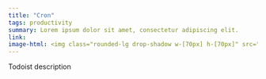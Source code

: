 ```yaml
---
title: "Cron"
tags: productivity
summary: Lorem ipsum dolor sit amet, consectetur adipiscing elit.
link: 
image-html: <img class="rounded-lg drop-shadow w-[70px] h-[70px]" src="/assets/img/tools/cron.png" alt="Cron">
---
```


Todoist description